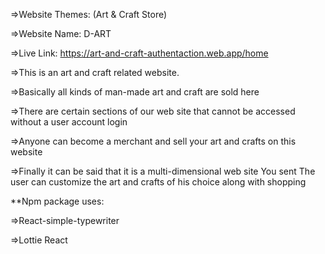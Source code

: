 =>Website Themes: (Art & Craft Store)

=>Website Name: D-ART

=>Live Link: https://art-and-craft-authentaction.web.app/home


=>This is an art and craft related website.

=>Basically all kinds of man-made art and craft are sold here

=>There are certain sections of our web site that cannot be accessed without a user account login

=>Anyone can become a merchant and sell your art and crafts on this website

=>Finally it can be said that it is a multi-dimensional web site
You sent
The user can customize the art and crafts of his choice along with shopping



**Npm package uses:

=>React-simple-typewriter

=>Lottie React